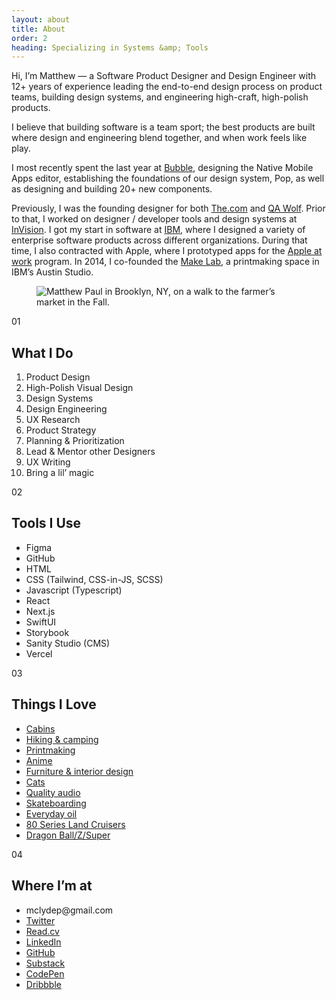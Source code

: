 ```yaml
---
layout: about
title: About
order: 2
heading: Specializing in Systems &amp; Tools
---
```


<div class="c-grid__half">
  <section class="c-grid__half--item">
    <p>Hi, I’m Matthew — a Software Product Designer and Design Engineer with 12+ years of experience leading the end-to-end design process on product teams, building design systems, and engineering high-craft, high-polish products.</p>
    <p>I believe that building software is a team sport; the best products are built where design and engineering blend together, and when work feels like play.</p>
    <p>I most recently spent the last year at <a href="https://www.bubble.io/" target="_blank">Bubble</a>, designing the Native Mobile Apps editor, establishing the foundations of our design system, Pop, as well as designing and building 20+ new components.</p>
    <p>Previously, I was the founding designer for both <a href="https://www.the.com/" target="_blank">The.com</a> and <a href="https://www.qawolf.com/" target="_blank">QA Wolf</a>. Prior to that, I worked on designer / developer tools and design systems at <a href="https://www.invisionapp.com/" target="_blank">InVision</a>. I got my start in software at <a href="https://www.ibm.com/design/" target="_blank">IBM</a>, where I designed a variety of enterprise software products across different organizations. During that time, I also contracted with Apple, where I prototyped apps for the <a href="https://www.apple.com/business/" target="_blank">Apple at work</a> program. In 2014, I co-founded the <a href="https://www.instagram.com/make.lab/" target="_blank">Make Lab</a>, a printmaking space in IBM’s Austin Studio.</p>
  </section>
  <figure class="c-grid__half--item c-grid__mt">
    <picture>
      <img src="../images/about/matthew-brooklyn.png" alt="Matthew Paul in Brooklyn, NY, on a walk to the farmer’s market in the Fall." />
    </picture>
  </figure>
</div>
<div class="c-grid__half-section">
  <section>
    <p class="c-about__list-number">01</p>
    <h2 class="c-about__list-header">What I Do</h2>
    <ol>
      <li>Product Design</li>
      <li>High-Polish Visual Design</li>
      <li>Design Systems</li>
      <li>Design Engineering</li>
      <li>UX Research</li>
      <li>Product Strategy</li>
      <li>Planning & Prioritization</li>
      <li>Lead & Mentor other Designers</li>
      <li>UX Writing</li>
      <li>Bring a lil’ magic</li>
    </ol>
  </section>
  <section>
    <p class="c-about__list-number">02</p>
    <h2 class="c-about__list-header">Tools I Use</h2>
    <ul>
      <li>Figma</li>
      <li>GitHub</li>
      <li>HTML</li>
      <li>CSS (Tailwind, CSS-in-JS, SCSS)</li>
      <li>Javascript (Typescript)</li>
      <li>React</li>
      <li>Next.js</li>
      <li>SwiftUI</li>
      <li>Storybook</li>
      <li>Sanity Studio (CMS)</li>
      <li>Vercel</li>
    </ul>
  </section>
  <section>
    <p class="c-about__list-number">03</p>
    <h2 class="c-about__list-header">Things I Love</h2>
    <ul class="ul--square">
      <li><a href="https://www.cosmos.so/matthewctraul/cabins" target="blank">Cabins</a></li>
      <li><a href="https://www.cosmos.so/matthewctraul/hiking-%26-camping" target="blank">Hiking & camping</a></li>
      <li><a href="https://www.cosmos.so/matthewctraul/printmaking" target="blank">Printmaking</a></li>
      <li><a href="https://www.crunchyroll.com/" target="blank">Anime</a></li>
      <li><a href="https://www.dwell.com/" target="blank">Furniture & interior design</a></li>
      <li><a href="https://www.cosmos.so/matthewctraul/cats" target="blank">Cats</a></li>
      <li><a href="https://www.eavesdrop.nyc/" target="blank">Quality audio</a></li>
      <li><a href="https://www.cosmos.so/matthewctraul/skateboarding" target="_blank">Skateboarding</a></li>
      <li><a href="https://everydayoil.com/products/everyday-oil-mainstay-blend?variant=7540908227" target="_blank">Everyday oil</a></li>
      <li><a href="https://www.cosmos.so/matthewctraul/80-series-land-cruisers" target="_blank">80 Series Land Cruisers</a></li>
      <li><a href="https://www.cosmos.so/matthewctraul/dragon-ball" target="_blank">Dragon Ball/Z/Super</a></li>
    </ul>
  </section>
  <section>
    <p class="c-about__list-number">04</p>
    <h2 class="c-about__list-header">Where I’m at</h2>
    <ul class="ul--circle">
      <li>mclydep@gmail.com</li>
      <li><a href="https://x.com/matthewctraul" target="_blank">Twitter</a></li>
      <li><a href="https://read.cv/matthewctraul" target="_blank">Read.cv</a></li>
      <li><a href="https://www.linkedin.com/in/matthew-c-paul/" target="_blank">LinkedIn</a></li>
      <li><a href="https://github.com/matthewcpaul" target="_blank">GitHub</a></li>
      <li><a href="https://substack.com/@matthewctraul" target="_blank">Substack</a></li>
      <li><a href="https://codepen.io/matthewctraul/pens/popular" target="_blank">CodePen</a></li>
      <li><a href="https://dribbble.com/matthewctraul" target="_blank">Dribbble</a></li>
    </ul>
  </section>
</div>